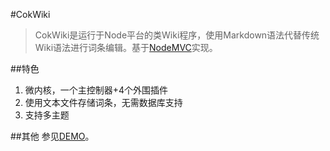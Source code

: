 #CokWiki
>CokWiki是运行于Node平台的类Wiki程序，使用Markdown语法代替传统Wiki语法进行词条编辑。基于[NodeMVC](https://git.oschina.net/cokapp/NodeMVC)实现。

##特色
1. 微内核，一个主控制器+4个外围插件
2. 使用文本文件存储词条，无需数据库支持
3. 支持多主题

##其他
参见[DEMO](http://cokwiki.coding.io "host on coding.io")。